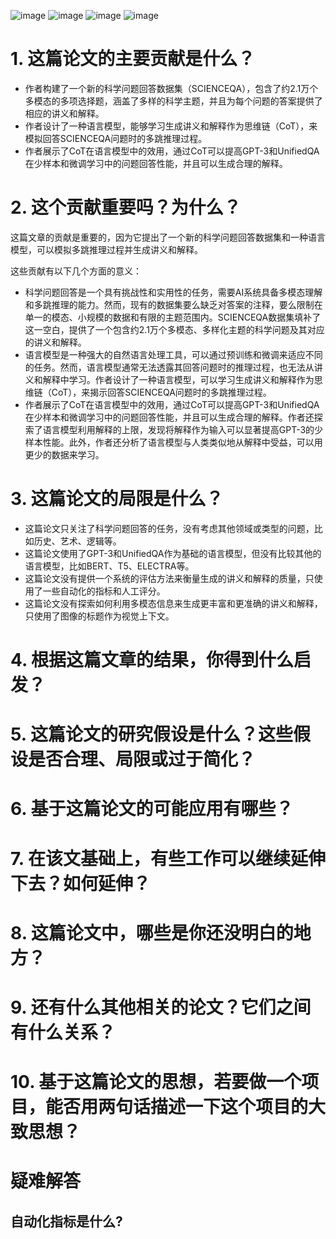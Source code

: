 ![image](https://github.com/leejamesss/paper-reading/assets/117844938/93e57c59-69be-452c-99d2-bd2569e36074)
![image](https://github.com/leejamesss/paper-reading/assets/117844938/10199002-aec6-4856-bd1b-03c6074d2593)
![image](https://github.com/leejamesss/paper-reading/assets/117844938/6287c749-1e66-4af2-9a5a-74586e3975ff)
![image](https://github.com/leejamesss/paper-reading/assets/117844938/fb7fb14c-f6a1-4039-a5ba-300bbc7070a0)


  
# 1. 这篇论文的主要贡献是什么？


- 作者构建了一个新的科学问题回答数据集（SCIENCEQA），包含了约2.1万个多模态的多项选择题，涵盖了多样的科学主题，并且为每个问题的答案提供了相应的讲义和解释。
- 作者设计了一种语言模型，能够学习生成讲义和解释作为思维链（CoT），来模拟回答SCIENCEQA问题时的多跳推理过程。
- 作者展示了CoT在语言模型中的效用，通过CoT可以提高GPT-3和UnifiedQA在少样本和微调学习中的问题回答性能，并且可以生成合理的解释。


# 2. 这个贡献重要吗？为什么？


这篇文章的贡献是重要的，因为它提出了一个新的科学问题回答数据集和一种语言模型，可以模拟多跳推理过程并生成讲义和解释。

这些贡献有以下几个方面的意义：

- 科学问题回答是一个具有挑战性和实用性的任务，需要AI系统具备多模态理解和多跳推理的能力。然而，现有的数据集要么缺乏对答案的注释，要么限制在单一的模态、小规模的数据和有限的主题范围内。SCIENCEQA数据集填补了这一空白，提供了一个包含约2.1万个多模态、多样化主题的科学问题及其对应的讲义和解释。
- 语言模型是一种强大的自然语言处理工具，可以通过预训练和微调来适应不同的任务。然而，语言模型通常无法透露其回答问题时的推理过程，也无法从讲义和解释中学习。作者设计了一种语言模型，可以学习生成讲义和解释作为思维链（CoT），来揭示回答SCIENCEQA问题时的多跳推理过程。
- 作者展示了CoT在语言模型中的效用，通过CoT可以提高GPT-3和UnifiedQA在少样本和微调学习中的问题回答性能，并且可以生成合理的解释。作者还探索了语言模型利用解释的上限，发现将解释作为输入可以显著提高GPT-3的少样本性能。此外，作者还分析了语言模型与人类类似地从解释中受益，可以用更少的数据来学习。

# 3. 这篇论文的局限是什么？

- 这篇论文只关注了科学问题回答的任务，没有考虑其他领域或类型的问题，比如历史、艺术、逻辑等。
- 这篇论文使用了GPT-3和UnifiedQA作为基础的语言模型，但没有比较其他的语言模型，比如BERT、T5、ELECTRA等。
- 这篇论文没有提供一个系统的评估方法来衡量生成的讲义和解释的质量，只使用了一些自动化的指标和人工评分。
- 这篇论文没有探索如何利用多模态信息来生成更丰富和更准确的讲义和解释，只使用了图像的标题作为视觉上下文。


# 4. 根据这篇文章的结果，你得到什么启发？


# 5. 这篇论文的研究假设是什么？这些假设是否合理、局限或过于简化？


# 6. 基于这篇论文的可能应用有哪些？


# 7. 在该文基础上，有些工作可以继续延伸下去？如何延伸？


# 8. 这篇论文中，哪些是你还没明白的地方？


# 9. 还有什么其他相关的论文？它们之间有什么关系？


# 10. 基于这篇论文的思想，若要做一个项目，能否用两句话描述一下这个项目的大致思想？

# 疑难解答
## 自动化指标是什么?




